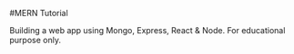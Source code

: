 #MERN Tutorial

Building a web app using Mongo, Express, React & Node. For educational purpose only.


